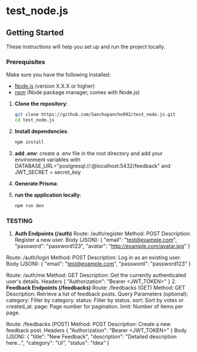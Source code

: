 # test_node.js

## Getting Started

These instructions will help you set up and run the project locally.
### Prerequisites

Make sure you have the following installed:

- [Node.js](https://nodejs.org/) (version X.X.X or higher)
- [npm](https://www.npmjs.com/) (Node package manager, comes with Node.js)

1. **Clone the repository**:

   ```bash
   git clone https://github.com/Sanchopancho992/test_node.js.git
   cd test_node.js
2. **Install dependencies**:
   ```bash
   npm install
3. **add .env**:
   create a .env file in the root directory and add your environment variables with DATABASE_URL="postgresql://<username>:<password>@localhost:5432/feedback" and JWT_SECRET = secret_key
4. **Generate Prisma**:

3. **run the application locally**:
   ```bash
   npm run dev
### TESTING
1. **Auth Endpoints (/auth)**
Route: /auth/register
Method: POST
Description: Register a new user.
Body (JSON):
{
  "email": "test@example.com",
  "password": "password123",
  "avatar": "http://example.com/avatar.jpg"
}

Route: /auth/login
Method: POST
Description: Log in as an existing user.
Body (JSON):
{
  "email": "test@example.com",
  "password": "password123"
}

Route: /auth/me
Method: GET
Description: Get the currently authenticated user's details.
Headers
{
  "Authorization": "Bearer <JWT_TOKEN>"
}
2. **Feedback Endpoints (/feedbacks)**
Route: /feedbacks (GET)
Method: GET
Description: Retrieve a list of feedback posts.
Query Parameters (optional):
category: Filter by category.
status: Filter by status.
sort: Sort by votes or created_at.
page: Page number for pagination.
limit: Number of items per page.

Route: /feedbacks (POST)
Method: POST
Description: Create a new feedback post.
Headers
{
  "Authorization": "Bearer <JWT_TOKEN>"
}
Body (JSON):
{
  "title": "New Feedback",
  "description": "Detailed description here...",
  "category": "UI",
  "status": "Idea"
}





